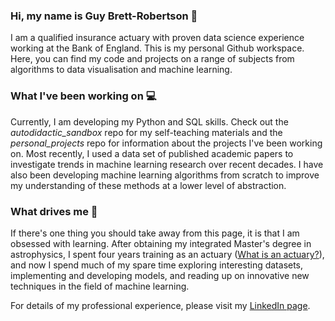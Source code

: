 ### Hi, my name is Guy Brett-Robertson :wave:

I am a qualified insurance actuary with proven data science experience working at the Bank of England. This is my personal Github workspace. Here, you can find my code and projects on a range of subjects from algorithms to data visualisation and machine learning.

### What I've been working on :computer:

Currently, I am developing my Python and SQL skills. Check out the *autodidactic_sandbox* repo for my self-teaching materials and the *personal_projects* repo for information about the projects I've been working on. Most recently, I used a data set of published academic papers to investigate trends in machine learning research over recent decades. I have also been developing machine learning algorithms from scratch to improve my understanding of these methods at a lower level of abstraction.

### What drives me :seedling:

If there's one thing you should take away from this page, it is that I am obsessed with learning. After obtaining my integrated Master's degree in astrophysics, I spent four years training as an actuary ([What is an actuary?](https://www.actuaries.org.uk/become-actuary/what-actuary)), and now I spend much of my spare time exploring interesting datasets, implementing and developing models, and reading up on innovative new techniques in the field of machine learning.

For details of my professional experience, please visit my [LinkedIn page](https://www.linkedin.com/in/guybrettrobertson/).
